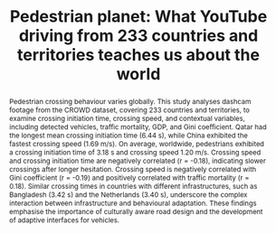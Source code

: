 ---
layout: publication
sitemap: false
title: "Pedestrian planet: What YouTube driving from 233 countries and territories teaches us about the world"
authors: Alam, M. S., Martens, M. H., Bazilinskyy, P.
pdf: alam2025pedestrian
image: alam2025pedestrian.jpg
display: Adjunct Proceedings of the 16th International Conference on Automotive User Interfaces and Interactive Vehicular Applications (AutoUI). Brisbane, QLD, Australia
year: 2025
doi: 10.1145/3744333.3747827
code: https://github.com/bazilinskyy/youtube-national
suppmat: https://doi.org/10.4121/fe366b3a-5053-4b90-9f78-cc6d3056aaa2
abstract: "Pedestrian crossing behaviour varies globally. This study analyses dashcam footage from the CROWD dataset, covering 233 countries and territories, to examine crossing initiation time, crossing speed, and contextual variables, including detected vehicles, traffic mortality, GDP, and Gini coefficient. Qatar had the longest mean crossing initiation time (6.44 s), while China exhibited the fastest crossing speed (1.69 m/s). On average, worldwide, pedestrians exhibited a crossing initiation time of 3.18 s and crossing speed 1.20 m/s. Crossing speed and crossing initiation time are negatively correlated (r = -0.18), indicating slower crossings after longer hesitation. Crossing speed is negatively correlated with Gini coefficient (r = -0.19) and positively correlated with traffic mortality (r = 0.18). Similar crossing times in countries with different infrastructures, such as Bangladesh (3.42 s) and the Netherlands (3.40 s), underscore the complex interaction between infrastructure and behavioural adaptation. These findings emphasise the importance of culturally aware road design and the development of adaptive interfaces for vehicles."
---